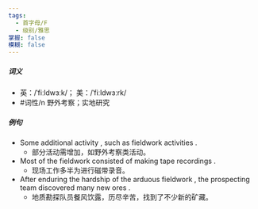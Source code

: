 ```yaml
---
tags:
  - 首字母/F
  - 级别/雅思
掌握: false
模糊: false
---
```

##### 词义
- 英：/ˈfiːldwɜːk/； 美：/ˈfiːldwɜːrk/
- #词性/n  野外考察；实地研究
##### 例句
- Some additional activity , such as fieldwork activities .
	- 部分活动需增加，如野外考察类活动。
- Most of the fieldwork consisted of making tape recordings .
	- 现场工作多半为进行磁带录音。
- After enduring the hardship of the arduous fieldwork , the prospecting team discovered many new ores .
	- 地质勘探队员餐风饮露，历尽辛苦，找到了不少新的矿藏。
